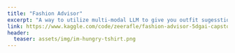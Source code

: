 ```yaml
---
title: "Fashion Advisor"
excerpt: "A way to utilize multi-modal LLM to give you outfit sugesstion"
link: https://www.kaggle.com/code/zeerafle/fashion-advisor-5dgai-capstone-project
header:
  teaser: assets/img/im-hungry-tshirt.png
---
```

